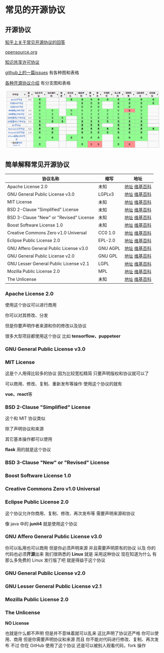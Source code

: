 # 常见的开源协议
## 开源协议
[知乎上关于常见开源协议的回答](https://zhuanlan.zhihu.com/p/86892975) 

[opensource.org](https://opensource.org/) 

[知识共享许可协议](https://zh.wikipedia.org/wiki/%E7%9F%A5%E8%AF%86%E5%85%B1%E4%BA%AB%E8%AE%B8%E5%8F%AF%E5%8D%8F%E8%AE%AE)

[github上的一篇issues](https://github.com/Kimi-Gao/Program-Blog/issues/65) 有各种图和表格

[各种开源协议介绍](https://www.runoob.com/w3cnote/open-source-license.html) 有分支图和表格



![opensourcelist](opensourcelist.png)

## 简单解释常见开源协议

| 协议名称 | 缩写 | 地址 |
| ---- | ---- |  ---- |
| Apache License 2.0 | 未知 |  [地址](https://www.apache.org/licenses/LICENSE-2.0) [维基百科](https://zh.wikipedia.org/wiki/Apache_License) |
| GNU General Public License v3.0 | LGPLv3 |  [地址](https://www.gnu.org/licenses/gpl-3.0.html) [维基百科](https://zh.wikipedia.org/zh-hans/GNU%E9%80%9A%E7%94%A8%E5%85%AC%E5%85%B1%E8%AE%B8%E5%8F%AF%E8%AF%81) |
| MIT License | 未知 |  [地址](https://opensource.org/licenses/MIT) [维基百科](https://en.wikipedia.org/wiki/MIT_License) |
| BSD 2-Clause "Simplified" License | 未知 |  [地址](https://opensource.org/licenses/BSD-2-Clause) [维基百科](https://en.wikipedia.org/wiki/BSD_licenses) |
| BSD 3-Clause "New" or "Revised" License | 未知 |  [地址](https://choosealicense.com/licenses/bsd-3-clause/) [维基百科](https://en.wikipedia.org/wiki/BSD_licenses) |
| Boost Software License 1.0 | 未知 |  [地址](https://www.boost.org/LICENSE_1_0.txt) [维基百科](https://zh.wikipedia.org/zh-hans/Boost%E8%AE%B8%E5%8F%AF%E8%AF%81) |
| Creative Commons Zero v1.0 Universal | CC0 1.0 |  [地址](https://creativecommons.org/publicdomain/zero/1.0/) [维基百科](https://zh.wikipedia.org/wiki/%E7%9F%A5%E8%AF%86%E5%85%B1%E4%BA%AB%E8%AE%B8%E5%8F%AF%E5%8D%8F%E8%AE%AE) |
| Eclipse Public License 2.0 | EPL-2.0 |  [地址](https://www.eclipse.org/legal/epl-2.0/) [维基百科](https://en.wikipedia.org/wiki/Eclipse_Public_License) |
| GNU Affero General Public License v3.0 | GNU AGPL |  [地址](https://www.gnu.org/licenses/agpl-3.0.en.html) [维基百科](https://zh.wikipedia.org/zh-hans/GNU_Affero%E9%80%9A%E7%94%A8%E5%85%AC%E5%85%B1%E8%AE%B8%E5%8F%AF%E8%AF%81) |
| GNU General Public License v2.0 | GNU GPL |  [地址](https://www.gnu.org/licenses/gpl-2.0.html) [维基百科](https://zh.wikipedia.org/wiki/GNU_General_Public_License) |
| GNU Lesser General Public License v2.1 | LGPL |  [地址](https://www.gnu.org/licenses/old-licenses/lgpl-2.1.html) [维基百科](https://zh.wikipedia.org/wiki/GNU_Lesser_General_Public_License) |
| Mozilla Public License 2.0 | MPL |  [地址](https://www.mozilla.org/en-US/MPL/2.0/) [维基百科](https://zh.wikipedia.org/zh-hans/Mozilla%E5%85%AC%E5%85%B1%E8%AE%B8%E5%8F%AF%E8%AF%81) |
| The Unlicense | 未知 |  [地址](https://unlicense.org/) [维基百科](https://en.wikipedia.org/wiki/Unlicense) |

### Apache License 2.0

使用这个协议可以进行商用

你可以对其修改、分发

但是你要声明作者来源和你的修改以及协议

很多大型项目都使用这个协议
比如 **tensorflow、puppeteer**

### GNU General Public License v3.0
### MIT License

这是个人用得比较多的协议
因为比较宽松精简
只要声明版权和协议就可以了

可以商用、修改、复制、重新发布等操作
使用这个协议的就有

**vue、react**等

### BSD 2-Clause "Simplified" License 

这个和 MIT 协议类似

除了声明协议和来源

其它基本操作都可以使用

**flask** 用的就是这个协议

### BSD 3-Clause "New" or "Revised" License
### Boost Software License 1.0
### Creative Commons Zero v1.0 Universal
### Eclipse Public License 2.0

这个协议允许你商用、复制、修改、再次发布等
需要声明来源和协议

像 java 中的 **junit4** 就是使用这个协议


### GNU Affero General Public License v3.0

你可以私用也可以商用
但是你必须声明来源
并且需要声明原有的协议
以及
你的代码也必须**开源**出来
我们很熟悉的 **Linux** 就是
采用这种协议
现在知道为什么
有那么多免费的 Linux 发行版了吧
就是得益于这个协议

### GNU General Public License v2.0
### GNU Lesser General Public License v2.1
### Mozilla Public License 2.0
### The Unlicense

**NO License**

也就是什么都不声明
但是并不意味着就可以乱来
这比声明了协议还严格
你可以使用、商用
但是你需要声明协议和来源
而且
你不能对代码进行修改、复制、再次发布
不过
你在 GitHub 使用了这个协议
还是可以被别人观看代码，fork 操作